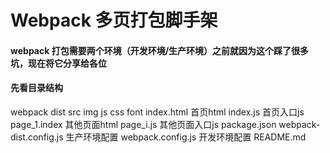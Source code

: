 # Webpack 多页打包脚手架
#### webpack 打包需要两个环境（开发环境/生产环境）之前就因为这个踩了很多坑，现在将它分享给各位
#### 先看目录结构
  webpack
   dist
   src
       img
       js
       css
       font
       index.html 首页html
       index.js 首页入口js
       page_1.index 其他页面html
       page_i.js 其他页面入口js
    package.json
    webpack-dist.config.js 生产环境配置
    webpack.config.js 开发环境配置
    README.md 
